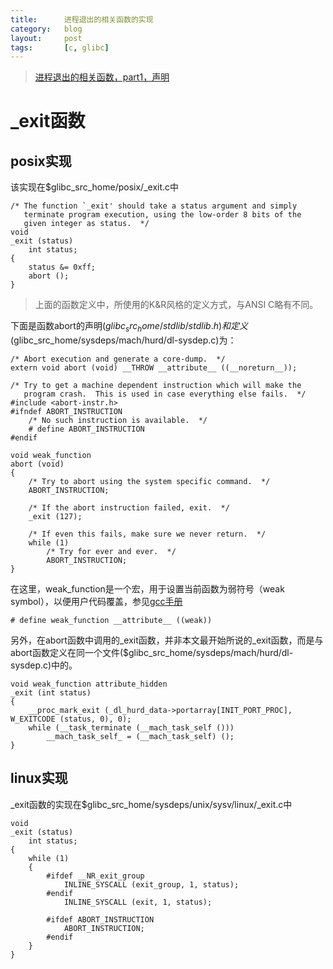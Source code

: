 ```yaml
---
title:      进程退出的相关函数的实现
category:   blog
layout:     post
tags:       [c, glibc]
---
```



> [进程退出的相关函数，part1，声明][1]

# _exit函数

## posix实现

该实现在$glibc_src_home/posix/_exit.c中

    /* The function `_exit' should take a status argument and simply
       terminate program execution, using the low-order 8 bits of the
       given integer as status.  */
    void
    _exit (status)
        int status;
    {
        status &= 0xff;
        abort ();
    }
    

> 上面的函数定义中，所使用的K&R风格的定义方式，与ANSI C略有不同。

下面是函数abort的声明($glibc_src_home/stdlib/stdlib.h)和定义($glibc_src_home/sysdeps/mach/hurd/dl-sysdep.c)为：

    /* Abort execution and generate a core-dump.  */
    extern void abort (void) __THROW __attribute__ ((__noreturn__));
    
    /* Try to get a machine dependent instruction which will make the
       program crash.  This is used in case everything else fails.  */
    #include <abort-instr.h>
    #ifndef ABORT_INSTRUCTION
        /* No such instruction is available.  */
        # define ABORT_INSTRUCTION
    #endif
    
    void weak_function
    abort (void)
    {
        /* Try to abort using the system specific command.  */
        ABORT_INSTRUCTION;
    
        /* If the abort instruction failed, exit.  */
        _exit (127);
    
        /* If even this fails, make sure we never return.  */
        while (1)
            /* Try for ever and ever.  */
            ABORT_INSTRUCTION;
    }
    

在这里，weak_function是一个宏，用于设置当前函数为弱符号（weak symbol），以便用户代码覆盖，参见[gcc手册][2]

    # define weak_function __attribute__ ((weak))
    

另外，在abort函数中调用的_exit函数，并非本文最开始所说的_exit函数，而是与abort函数定义在同一个文件($glibc_src_home/sysdeps/mach/hurd/dl-sysdep.c)中的。

    void weak_function attribute_hidden
    _exit (int status)
    {
        __proc_mark_exit (_dl_hurd_data->portarray[INIT_PORT_PROC], W_EXITCODE (status, 0), 0);
        while (__task_terminate (__mach_task_self ()))
            __mach_task_self_ = (__mach_task_self) ();
    }
    

## linux实现

_exit函数的实现在$glibc_src_home/sysdeps/unix/sysv/linux/_exit.c中

    void
    _exit (status)
        int status;
    {
        while (1)
        {
            #ifdef __NR_exit_group
                INLINE_SYSCALL (exit_group, 1, status);
            #endif
                INLINE_SYSCALL (exit, 1, status);
    
            #ifdef ABORT_INSTRUCTION
                ABORT_INSTRUCTION;
            #endif
        }
    }

[1]:    /blog/2013/06/29/about_exit_function_part1_declaration
[2]:    https://gcc.gnu.org/onlinedocs/gcc-3.2/gcc/Function-Attributes.html
